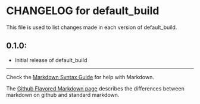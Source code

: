 # CHANGELOG for default_build

This file is used to list changes made in each version of default_build.

## 0.1.0:

* Initial release of default_build

- - -
Check the [Markdown Syntax Guide](http://daringfireball.net/projects/markdown/syntax) for help with Markdown.

The [Github Flavored Markdown page](http://github.github.com/github-flavored-markdown/) describes the differences between markdown on github and standard markdown.
